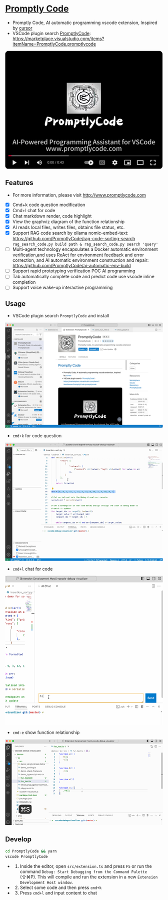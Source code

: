 # [Promptly Code](http://www.promptlycode.com)
* Promptly Code, AI automatic programming vscode extension, Inspired by [cursor](https://www.cursor.com/)
* VSCode plugin search [PromptlyCode](https://marketplace.visualstudio.com/items?itemName=PromptlyCode.promptlycode): https://marketplace.visualstudio.com/items?itemName=PromptlyCode.promptlycode

[![Watch the video](./youtube_cover.png)](https://youtu.be/pFg-tJSIFnI)

## Features

* For more information, please visit http://www.promptlycode.com

- [x] Cmd+k code question modification
- [x] Cmd+l chat for code
- [x] Chat markdown render, code highlight
- [x] View the graphviz diagram of the function relationship
- [x] AI reads local files, writes files, obtains file status, etc. 
- [x] Support RAG code search by ollama nomic-embed-text: https://github.com/PromptlyCode/rag-code-sorting-search  `rag_search_code.py build path & rag_search_code.py search 'query'`
- [ ] Multi-agent technology encapsulates a Docker automatic environment verification,and uses ReAct for environment feedback and error correction, and AI automatic environment construction and repair: https://github.com/PromptlyCode/ai-automatic-env-build
- [ ] Support rapid prototyping verification POC AI programming
- [ ] Tab automatically complete code and predict code use vscode inline completion
- [ ] Support voice wake-up interactive programming

## Usage

* VSCode plugin search `PromptlyCode` and install

![](./PromptlyCode_in_VSCode.png)

* `cmd+k` for code question

![](./select-ask.gif)

* `cmd+l` chat for code

![](./ai-chat.gif)

* `cmd-e` show function relationship

![](./show_fun_refs.gif)

## Develop

```sh
cd PromptlyCode && yarn
vscode PromptlyCode
```

* 1. Inside the editor, open `src/extension.ts` and press `F5` or run the command `Debug: Start Debugging from the Command Palette` (⇧⌘P). This will compile and run the extension in a new `Extension Development Host window`.

* 2. Select some code and then press `cmd+k`

* 3. Press `cmd+l` and input content to chat

